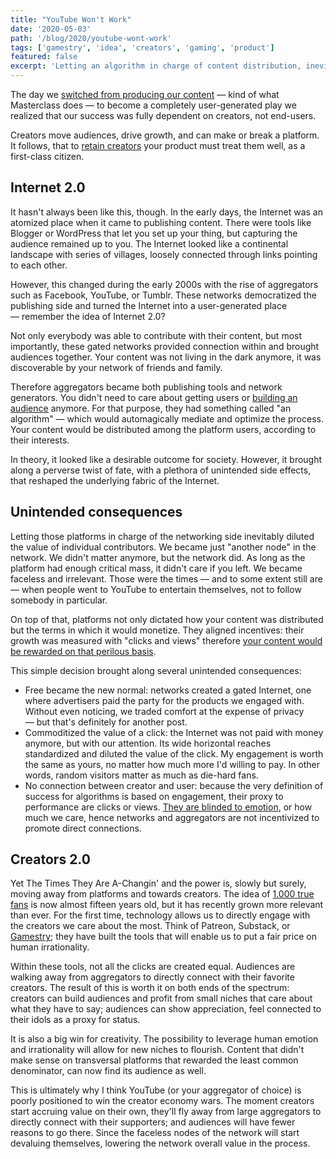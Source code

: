 ```yaml
---
title: "YouTube Won't Work"
date: '2020-05-03'
path: '/blog/2020/youtube-wont-work'
tags: ['gamestry', 'idea', 'creators', 'gaming', 'product']
featured: false
excerpt: 'Letting an algorithm in charge of content distribution, inevitably diluted the value of individual contributors. The creator economy is reversing this trend and, slowly but surely, returning the power to creators.'
---
```


The day we [switched from producing our content](/blog/2020/ugc) — kind of what Masterclass does — to become a completely user-generated play we realized that our success was fully dependent on creators, not end-users.

Creators move audiences, drive growth, and can make or break a platform. It follows, that to [retain creators](/blog/2020/attracting-and-retaining-creators) your product must treat them well, as a first-class citizen.

## Internet 2.0

It hasn't always been like this, though. In the early days, the Internet was an atomized place when it came to publishing content. There were tools like Blogger or WordPress that let you set up your thing, but capturing the audience remained up to you. The Internet looked like a continental landscape with series of villages, loosely connected through links pointing to each other.

However, this changed during the early 2000s with the rise of aggregators such as Facebook, YouTube, or Tumblr. These networks democratized the publishing side and turned the Internet into a user-generated place — remember the idea of Internet 2.0?

Not only everybody was able to contribute with their content, but most importantly, these gated networks provided connection within and brought audiences together. Your content was not living in the dark anymore, it was discoverable by your network of friends and family.

Therefore aggregators became both publishing tools and network generators. You didn't need to care about getting users or [building an audience](/blog/2020/audience) anymore. For that purpose, they had something called "an algorithm" — which would automagically mediate and optimize the process. Your content would be distributed among the platform users, according to their interests.

In theory, it looked like a desirable outcome for society. However, it brought along a perverse twist of fate, with a plethora of unintended side effects, that reshaped the underlying fabric of the Internet.

## Unintended consequences

Letting those platforms in charge of the networking side inevitably diluted the value of individual contributors. We became just "another node" in the network. We didn't matter anymore, but the network did. As long as the platform had enough critical mass, it didn't care if you left. We became faceless and irrelevant. Those were the times — and to some extent still are — when people went to YouTube to entertain themselves, not to follow somebody in particular.

On top of that, platforms not only dictated how your content was distributed but the terms in which it would monetize. They aligned incentives: their growth was measured with "clicks and views" therefore [your content would be rewarded on that perilous basis](/blog/2020/creators-are-struggling).

This simple decision brought along several unintended consequences:

- Free became the new normal: networks created a gated Internet, one where advertisers paid the party for the products we engaged with. Without even noticing, we traded comfort at the expense of privacy — but that's definitely for another post.
- Commoditized the value of a click: the Internet was not paid with money anymore, but with our attention. Its wide horizontal reaches standardized and diluted the value of the click. My engagement is worth the same as yours, no matter how much more I'd willing to pay. In other words, random visitors matter as much as die-hard fans.
- No connection between creator and user: because the very definition of success for algorithms is based on engagement, their proxy to performance are clicks or views. [They are blinded to emotion](/blog/2020/empowering-creators), or how much we care, hence networks and aggregators are not incentivized to promote direct connections.

## Creators 2.0

Yet The Times They Are A-Changin' and the power is, slowly but surely, moving away from platforms and towards creators. The idea of [1.000 true fans](https://kk.org/thetechnium/1000-true-fans/) is now almost fifteen years old, but it has recently grown more relevant than ever. For the first time, technology allows us to directly engage with the creators we care about the most. Think of Patreon, Substack, or [Gamestry](/blog/2020/hi-from-gamestry); they have built the tools that will enable us to put a fair price on human irrationality.

Within these tools, not all the clicks are created equal. Audiences are walking away from aggregators to directly connect with their favorite creators. The result of this is worth it on both ends of the spectrum: creators can build audiences and profit from small niches that care about what they have to say; audiences can show appreciation, feel connected to their idols as a proxy for status.

It is also a big win for creativity. The possibility to leverage human emotion and irrationality will allow for new niches to flourish. Content that didn't make sense on transversal platforms that rewarded the least common denominator, can now find its audience as well.

This is ultimately why I think YouTube (or your aggregator of choice) is poorly positioned to win the creator economy wars. The moment creators start accruing value on their own, they'll fly away from large aggregators to directly connect with their supporters; and audiences will have fewer reasons to go there. Since the faceless nodes of the network will start devaluing themselves, lowering the network overall value in the process.
